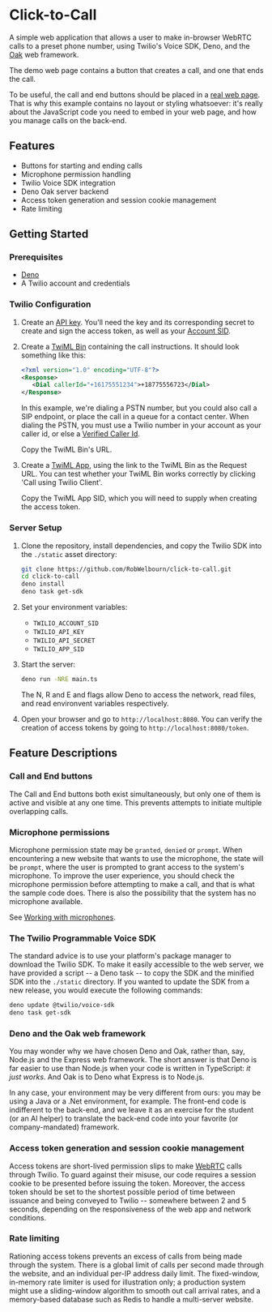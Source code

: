 # Click-to-Call

A simple web application that allows a user to make in-browser WebRTC calls to a preset phone number,
using Twilio's Voice SDK, Deno, and the [Oak](https://oakserver.org/) web framework.  

The demo web page contains a button that creates a call, and one that ends the call.  

To be useful, the call and end buttons should be placed in a [real web page](https://www.noradsanta.org/).
That is why this example contains no layout or styling whatsoever: it's really about the JavaScript
code you need to embed in your web page, and how you manage calls on the back-end.

## Features

- Buttons for starting and ending calls
- Microphone permission handling
- Twilio Voice SDK integration
- Deno Oak server backend
- Access token generation and session cookie management
- Rate limiting

## Getting Started

### Prerequisites

- [Deno](https://deno.land/)
- A Twilio account and credentials

### Twilio Configuration

1. Create an [API key](https://console.twilio.com/us1/account/keys-credentials/api-keys). You'll need the key and its corresponding secret to create and sign the access token, as well as your [Account SID](https://console.twilio.com/us1/account/manage-account/general-settings).

2. Create a [TwiML Bin](https://console.twilio.com/?frameUrl=/console/twiml-bins) containing the call instructions.  It should look something like this:
   ```xml
   <?xml version="1.0" encoding="UTF-8"?>
   <Response>
      <Dial callerId="+16175551234">+18775556723</Dial>
   </Response>
   ```
   In this example, we're dialing a PSTN number, but you could also call a SIP endpoint, or place the call in a queue for a contact center.  When dialing the PSTN, you must use a Twilio number in your account as your caller id, or else a [Verified Caller Id](https://help.twilio.com/articles/223179848-Using-a-non-Twilio-number-as-the-caller-ID-for-outgoing-calls).

   Copy the TwiML Bin's URL.

3. Create a [TwiML App](https://console.twilio.com/?frameUrl=/console/voice/twiml/apps), using the link to the TwiML Bin as the Request URL.  You can test whether your TwiML Bin works correctly by clicking 'Call using Twilio Client'.  

   Copy the TwiML App SID, which you will need to supply when creating the access token.

### Server Setup

1. Clone the repository, install dependencies, and copy the Twilio SDK into the `./static` asset directory:
   ```sh
   git clone https://github.com/RobWelbourn/click-to-call.git
   cd click-to-call
   deno install
   deno task get-sdk
   ```
2. Set your environment variables:
   - `TWILIO_ACCOUNT_SID`
   - `TWILIO_API_KEY`
   - `TWILIO_API_SECRET`
   - `TWILIO_APP_SID`

3. Start the server:
   ```sh
   deno run -NRE main.ts
   ```
   The N, R and E and flags allow Deno to access the network, read files, and read environvent variables respectively.

4. Open your browser and go to `http://localhost:8080`.  You can verify the creation of access tokens by going to `http://localhost:8080/token`.

## Feature Descriptions

### Call and End buttons

The Call and End buttons both exist simultaneously, but only one of them is active and visible at any one time.  This prevents attempts to initiate multiple overlapping calls.

### Microphone permissions

Microphone permission state may be `granted`, `denied` or `prompt`.  When encountering a new website that wants to use the microphone, the state will be `prompt`, where the user is prompted to grant access to the system's microphone.  To improve the user experience, you should check the microphone permission before attempting to make a call, and that is what the sample code does.  There is also the possibility that the system has no microphone available.

See [Working with microphones](https://www.twilio.com/docs/voice/sdks/javascript/best-practices#working-with-microphones-and-getusermedia).

### The Twilio Programmable Voice SDK

The standard advice is to use your platform's package manager to download the Twilio SDK.  To make it easily accessible to the web server, we have provided a script -- a Deno task -- to copy the SDK and the minified SDK into the `./static` directory.  If you wanted to update the SDK from a new release, you would execute the following commands:
```sh
deno update @twilio/voice-sdk
deno task get-sdk
```

### Deno and the Oak web framework

You may wonder why we have chosen Deno and Oak, rather than, say, Node.js and the Express web framework.  The short answer is that Deno is far easier to use than Node.js when your code is written in TypeScript: *it just works*.  And Oak is to Deno what Express is to Node.js.

In any case, your environment may be very different from ours: you may be using a Java or a .Net environment, for example.  The front-end code is indifferent to the back-end, and we leave it as an exercise for the student (or an AI helper) to translate the back-end code into your favorite (or company-mandated) framework.

### Access token generation and session cookie management

Access tokens are short-lived permission slips to make [WebRTC](https://www.twilio.com/en-us/webrtc) calls through Twilio.  To guard against their misuse, our code requires a session cookie to be presented before issuing the token.  Moreover, the access token should be set to the shortest possible period of time between issuance and being conveyed to Twilio -- somewhere between 2 and 5 seconds, depending on the responsiveness of the web app and network conditions.

### Rate limiting

Rationing access tokens prevents an excess of calls from being made through the system.  There is a global limit of calls per second made through the website, and an individual per-IP address daily limit.  The fixed-window, in-memory rate limiter is used for illustration only; a production system might use a sliding-window algorithm to smooth out call arrival rates, and a memory-based database such as Redis to handle a multi-server website.